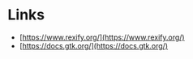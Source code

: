 # Links

- [https://www.rexify.org/](https://www.rexify.org/)
- [https://docs.gtk.org/](https://docs.gtk.org/)